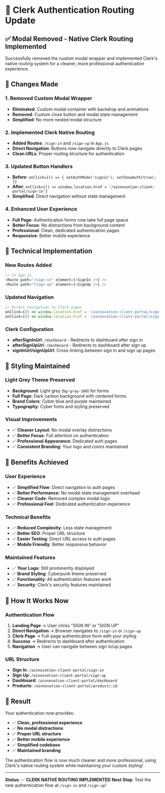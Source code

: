 # 🔄 Clerk Authentication Routing Update

## ✅ **Modal Removed - Native Clerk Routing Implemented**

Successfully removed the custom modal wrapper and implemented Clerk's native routing system for a cleaner, more professional authentication experience.

## 🎯 **Changes Made**

### **1. Removed Custom Modal Wrapper**
- **Eliminated**: Custom modal container with backdrop and animations
- **Removed**: Custom close button and modal state management
- **Simplified**: No more nested modal structure

### **2. Implemented Clerk Native Routing**
- **Added Routes**: `/sign-in` and `/sign-up` in `App.js`
- **Direct Navigation**: Buttons now navigate directly to Clerk pages
- **Clean URLs**: Proper routing structure for authentication

### **3. Updated Button Handlers**
- **Before**: `onClick={() => { setAuthMode('signin'); setShowAuth(true); }}`
- **After**: `onClick={() => window.location.href = '/ainnovation-client-portal/sign-in'}`
- **Simplified**: Direct navigation without state management

### **4. Enhanced User Experience**
- **Full Page**: Authentication forms now take full page space
- **Better Focus**: No distractions from background content
- **Professional**: Clean, dedicated authentication pages
- **Responsive**: Better mobile experience

## 🔧 **Technical Implementation**

### **New Routes Added**
```javascript
// In App.js
<Route path="/sign-in" element={<SignIn />} />
<Route path="/sign-up" element={<SignUp />} />
```

### **Updated Navigation**
```javascript
// Direct navigation to Clerk pages
onClick={() => window.location.href = '/ainnovation-client-portal/sign-in'}
onClick={() => window.location.href = '/ainnovation-client-portal/sign-up'}
```

### **Clerk Configuration**
- **afterSignInUrl**: `/dashboard` - Redirects to dashboard after sign in
- **afterSignUpUrl**: `/dashboard` - Redirects to dashboard after sign up
- **signInUrl/signUpUrl**: Cross-linking between sign in and sign up pages

## 🎨 **Styling Maintained**

### **Light Grey Theme Preserved**
- **Background**: Light grey (`bg-gray-100`) for forms
- **Full Page**: Dark carbon background with centered forms
- **Brand Colors**: Cyber blue and purple maintained
- **Typography**: Cyber fonts and styling preserved

### **Visual Improvements**
- ✅ **Cleaner Layout**: No modal overlay distractions
- ✅ **Better Focus**: Full attention on authentication
- ✅ **Professional Appearance**: Dedicated auth pages
- ✅ **Consistent Branding**: Your logo and colors maintained

## 🚀 **Benefits Achieved**

### **User Experience**
- ✅ **Simplified Flow**: Direct navigation to auth pages
- ✅ **Better Performance**: No modal state management overhead
- ✅ **Cleaner Code**: Removed complex modal logic
- ✅ **Professional Feel**: Dedicated authentication experience

### **Technical Benefits**
- ✅ **Reduced Complexity**: Less state management
- ✅ **Better SEO**: Proper URL structure
- ✅ **Easier Testing**: Direct URL access to auth pages
- ✅ **Mobile Friendly**: Better responsive behavior

### **Maintained Features**
- ✅ **Your Logo**: Still prominently displayed
- ✅ **Brand Styling**: Cyberpunk theme preserved
- ✅ **Functionality**: All authentication features work
- ✅ **Security**: Clerk's security features maintained

## 📱 **How It Works Now**

### **Authentication Flow**
1. **Landing Page** → User clicks "SIGN IN" or "SIGN UP"
2. **Direct Navigation** → Browser navigates to `/sign-in` or `/sign-up`
3. **Clerk Page** → Full-page authentication form with your styling
4. **Success** → Redirects to dashboard after authentication
5. **Navigation** → User can navigate between sign in/up pages

### **URL Structure**
- **Sign In**: `/ainnovation-client-portal/sign-in`
- **Sign Up**: `/ainnovation-client-portal/sign-up`
- **Dashboard**: `/ainnovation-client-portal/dashboard`
- **Products**: `/ainnovation-client-portal/product/:id`

## 🎉 **Result**

Your authentication now provides:
- ✅ **Clean, professional experience**
- ✅ **No modal distractions**
- ✅ **Proper URL structure**
- ✅ **Better mobile experience**
- ✅ **Simplified codebase**
- ✅ **Maintained branding**

The authentication flow is now much cleaner and more professional, using Clerk's native routing system while maintaining your custom styling!

---

**Status**: ✅ **CLERK NATIVE ROUTING IMPLEMENTED**
**Next Step**: Test the new authentication flow at `/sign-in` and `/sign-up`! 
